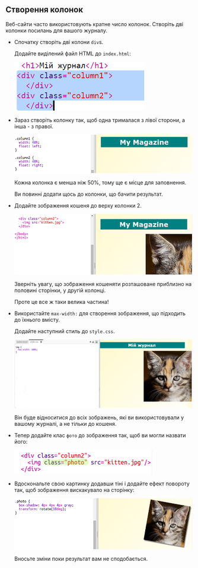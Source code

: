 ## Створення колонок

Веб-сайти часто використовують кратне число колонок. Створіть дві колонки посилань для вашого журналу.

+ Спочатку створіть дві колони `div`s.
    
    Додайте виділений файл HTML до `index.html`:
    
    ![знімок екрану](images/magazine-columns.png)

+ Зараз створіть колонку так, щоб одна трималася з лівої сторони, а інша - з правої.
    
    ![знімок екрану](images/magazine-columns-style.png)
    
    Кожна колонка є менша ніж 50%, тому ще є місце для заповнення.
    
    Ви повинні додати щось до колонки, що бачити результат.

+ Додайте зображення кошеня до верху колонки 2.
    
    ![знімок екрану](images/magazine-kitten.png)
    
    Зверніть увагу, що зображення кошеняти розташоване приблизно на половині сторінки, у другій колонці.
    
    Проте це все ж таки велика частина!

+ Використайте `max-width:` для створення зображення, що підходить до їхнього вмісту.
    
    Додайте наступний стиль до `style.css`.
    
    ![знімок екрану](images/magazine-img-width.png)
    
    Він буде відноситися до всіх зображень, які ви використовували у вашому журналі, а не тільки до кошеня.

+ Тепер додайте клас `фото` до зображення так, щоб ви могли назвати його:
    
    ![знімок екрану](images/magazine-photo.png)

+ Вдоскональте свою картинку додавши тіні і додайте ефект повороту так, щоб зображення вискакувало на сторінку:
    
    ![знімок екрану](images/magazine-photo-style.png)
    
    Вносьте зміни поки результат вам не сподобається.